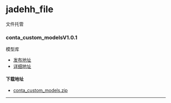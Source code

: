# jadehh_file
文件托管
### conta_custom_modelsV1.0.1
模型库
* [发布地址](https://github.com/jadehh/ContainerOCR/releases/tag/conta_custom_modelsV1.0.1)
* [详细地址](https://github.com/jadehh/jadehh_file/releases/tag/conta_custom_modelsV1.0.1)

#### 下载地址
* [conta_custom_models.zip](https://github.com/jadehh/jadehh_file/releases/tag/conta_custom_modelsV1.0.1/conta_custom_models.zip)
---
